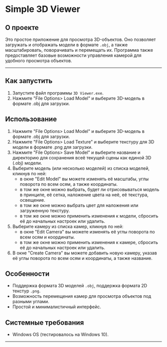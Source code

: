 # Simple 3D Viewer

## О проекте  
Это простое приложение для просмотра 3D-объектов. Оно позволяет загружать и отображать модели в формате `.obj`, а также масштабировать, поворачивать и перемещать их. Программа также предоставляет базовые возможности управления камерой для удобного просмотра объектов.  

---  

## Как запустить  
1. Запустите файл программы `3D Viewer.exe`.    
2. Нажмите "File Options> Load Model" и выберите 3D-модель в формате .obj для загрузки.

## Использование 
1. Нажмите "File Options> Load Model" и выберите 3D-модель в формате .obj для загрузки.
2. Нажмите "File Options> Load Texture" и выберите текстуру для 3D модели в формате .png для загрузки.
3. Нажмите "File Options> Save Model" и выберите название и директорию для сохранения всеё текущей сцены как единой 3D (.obj) модели.
4. Выберите модель (или несколько моделей) из списка моделей, кликнув по ней:
   - в окне "Edit Model" вы можете изменять её масштабы, углы поворота по всем осям, а также координаты.
   - в том же окне можно выбрать, будет ли отрисовываться модель в принципе, её сетка, наложение цвета на неё, её текстура, освещение.
   - в том же окне можно выбрать цвет для наложения или загруженную текстуру.
   - в том же окне можно применить изменения к модели, сбросить её до начальных настроек или удалить.
5. Выберите камеру из списка камер, кликнув по ней:
   - в окне "Edit Camera" вы можете изменять её углы поворота по всем осям и координаты.
   - в том же окне можно применить изменения к камере, сбросить её до начальных настроек или удалить.  
5. В окне "Create Camera" вы можете добавить новую камеру, указав её углы поворота по всем осям и координаты, а также название.

## Особенности  
- Поддержка формата 3D моделей `.obj`, поддержка формата 2D текстур `.png`.
- Возможность перемещения камер для просмотра объектов под разными углами.  
- Простой и минималистичный интерфейс.  

## Системные требования  
- Windows OS (тестировалось на Windows 10).  

---
